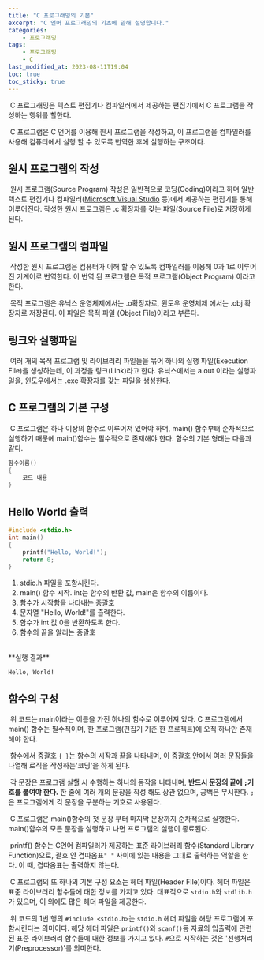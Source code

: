```yaml
---
title: "C 프로그래밍의 기본"
excerpt: "C 언어 프로그래밍의 기초에 관해 설명합니다."
categories:
    - 프로그래밍
tags:
    - 프로그래밍
    - C
last_modified_at: 2023-08-11T19:04
toc: true
toc_sticky: true
---
```


&nbsp;C 프로그래밍은 텍스트 편집기나 컴파일러에서 제공하는 편집기에서 C 프로그램을 작성하는 행위를 할한다.

&nbsp;C 프로그램은 C 언어를 이용해 원시 프로그램을 작성하고, 이 프로그램을 컴파일러를 사용해 컴퓨터에서 실행 할 수 있도록 번역한 후에 실행하는 구조이다.

## 원시 프로그램의 작성
&nbsp;원시 프로그램(Source Program) 작성은 일반적으로 코딩(Coding)이라고 하며 일반 텍스트 편집기나 컴파일러([Microsoft Visual Studio](https://visualstudio.microsoft.com/ko/vs/community/) 등)에서 제공하는 편집기를 통해 이루어진다. 작성한 원시 프로그램은 .c 확장자를 갖는 파일(Source File)로 저장하게 된다.

## 원시 프로그램의 컴파일
&nbsp;작성한 원시 프로그램은 컴퓨터가 이해 할 수 있도록 컴파일러를 이용해 0과 1로 이루어진 기계어로 번역한다. 이 번역 된 프로그램은 목적 프로그램(Object Program) 이라고 한다.

&nbsp;목적 프로그램은 유닉스 운영체제에서는 .o확장자로, 윈도우 운영체제 에서는 .obj 확장자로 저장된다. 이 파일은 목적 파일 (Object File)이라고 부른다.

## 링크와 실행파일

&nbsp;여러 개의 목적 프로그램 및 라이브러리 파일들을 묶어 하나의 실행 파일(Execution File)을 생성하는데, 이 과정을 링크(Link)라고 한다. 유닉스에서는 a.out 이라는 실행파일을, 윈도우에서는 .exe 확장자를 갖는 파일을 생성한다.

## C 프로그램의 기본 구성

&nbsp;C 프로그램은 하나 이상의 함수로 이루어져 있어야 하며, main() 함수부터 순차적으로 실행하기 때문에 main()함수는 필수적으로 존재해야 한다. 함수의 기본 형태는 다음과 같다.

```c
함수이름()
{
    코드 내용
}
```

## Hello World 출력


```c
#include <stdio.h>
int main()
{
    printf("Hello, World!");
    return 0;
}
```

1. stdio.h 파일을 포함시킨다.
2. main() 함수 시작. int는 함수의 반환 값, main은 함수의 이름이다.
3. 함수가 시작함을 나타내는 중괄호
4. 문자열 "Hello, World!"를 출력한다.
5. 함수가 int 값 0을 반환하도록 한다.
6. 함수의 끝을 알리는 중괄호

<br>
**실행 결과**

`Hello, World!`


## 함수의 구성

&nbsp;위 코드는 main이라는 이름을 가진 하나의 함수로 이루어져 있다. C 프로그램에서 main() 함수는 필수적이며, 한 프로그램(편집기 기준 한 프로젝트)에 오직 하나만 존재해야 한다.

&nbsp;함수에서 중괄호 `{ }`는 함수의 시작과 끝을 나타내며, 이 중괄호 안에서 여러 문장들을 나열해 로직을 작성하는'코딩'을 하게 된다.

&nbsp;각 문장은 프로그램 실핼 시 수행하는 하나의 동작을 나타내며, **반드시 문장의 끝에 `;`기호를 붙여야 한다.** 한 줄에 여러 개의 문장을 작성 해도 상관 없으며, 공백은 무시한다. `;`은 프로그램에게 각 문장을 구분하는 기호로 사용된다.

&nbsp;C 프로그램은 main()함수의 첫 문장 부터 마지막 문장까지 순차적으로 실행한다. main()함수의 모든 문장을 실행하고 나면 프로그램의 실행이 종료된다.

&nbsp;printf() 함수는 C언어 컴파일러가 제공하는 표준 라이브러리 함수(Standard Library Function)으로, 괄호 안 겹따옴표`" "` 사이에 있는 내용을 그대로 출력하는 역할을 한다. 이 때, 겹따옴표는 출력하지 않는다.

&nbsp;C 프로그램의 또 하나의 기본 구성 요소는 헤더 파일(Header FIle)이다. 헤더 파일은 표준 라이브러리 함수들에 대한 정보를 가지고 있다. 대표적으로 `stdio.h`와 `stdlib.h`가 있으며, 이 외에도 많은 헤더 파일을 제공한다.

&nbsp;위 코드의 1번 행의 `#include <stdio.h>`는 `stdio.h` 헤더 파일을 해당 프로그램에 포함시킨다는 의미이다. 해당 헤더 파일은 `printf()`와 `scanf()`등 자료의 입출력에 관련된 표준 라이브러리 함수들에 대한 정보를 가지고 있다. `#`으로 시작하는 것은 '선행처리기(Preprocessor)'를 의미한다.